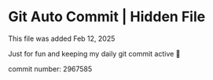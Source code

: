 # Git Auto Commit | Hidden File

This file was added Feb 12, 2025

Just for fun and keeping my daily git commit active 🤪

commit number: 2967585
